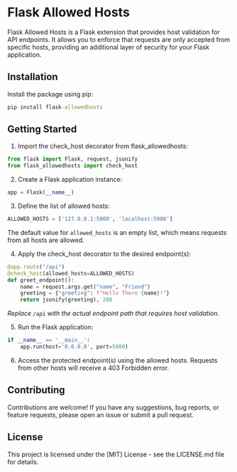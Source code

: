 # Flask Allowed Hosts

Flask Allowed Hosts is a Flask extension that provides host validation for API endpoints. It allows you to enforce that requests are only accepted from specific hosts, providing an additional layer of security for your Flask application.

## Installation

Install the package using pip:

```cmd
pip install flask-allowedhosts
```

## Getting Started

1. Import the check_host decorator from flask_allowedhosts:

```python
from flask import Flask, request, jsonify
from flask_allowedhosts import check_host
```

2. Create a Flask application instance:

```python
app = Flask(__name__)
```

3. Define the list of allowed hosts:

```python
ALLOWED_HOSTS = ['127.0.0.1:5000', 'localhost:5000']
```

The default value for `allowed_hosts` is an empty list, which means requests from all hosts are allowed.

4. Apply the check_host decorator to the desired endpoint(s):

```python
@app.route("/api")
@check_host(allowed_hosts=ALLOWED_HOSTS)
def greet_endpoint():
    name = request.args.get("name", "Friend")
    greeting = {"greeting": f"Hello There {name}!"}
    return jsonify(greeting), 200
```

*Replace `/api` with the actual endpoint path that requires host validation.*

5. Run the Flask application:

```python
if __name__ == '__main__':
    app.run(host='0.0.0.0', port=5000)
```

6. Access the protected endpoint(s) using the allowed hosts. Requests from other hosts will receive a 403 Forbidden error.

## Contributing

Contributions are welcome! If you have any suggestions, bug reports, or feature requests, please open an issue or submit a pull request.

## License

This project is licensed under the [MIT] License - see the LICENSE.md file for details.